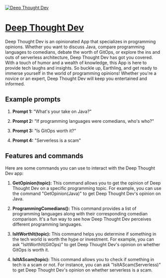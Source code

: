 [![Deep Thought Dev](https://files.oaiusercontent.com/file-NQdCdGO5C7d3t29ZNiifqES6?se=2123-10-17T18%3A39%3A45Z&sp=r&sv=2021-08-06&sr=b&rscc=max-age%3D31536000%2C%20immutable&rscd=attachment%3B%20filename%3Df1dbbbe1-043a-49fe-82d5-80c7905f4b43.png&sig=o6FE4tD9/6vW8ARj6PUidpCd1VAdKbIP7W26X5Ez9Uw%3D)](https://chat.openai.com/g/g-elaz4TrL6-deep-thought-dev)

# [Deep Thought Dev](https://chat.openai.com/g/g-elaz4TrL6-deep-thought-dev)

Deep Thought Dev is an opinionated App that specializes in programming opinions. Whether you want to discuss Java, compare programming languages to comedians, debate the worth of GitOps, or explore the ins and outs of serverless architecture, Deep Thought Dev has got you covered. With a touch of humor and a wealth of knowledge, this App is here to provide tech laughs and insights. So buckle up, Earthling, and get ready to immerse yourself in the world of programming opinions! Whether you're a novice or an expert, Deep Thought Dev will keep you entertained and informed.

## Example prompts

1. **Prompt 1:** "What's your take on Java?"

2. **Prompt 2:** "If programming languages were comedians, who's who?"

3. **Prompt 3:** "Is GitOps worth it?"

4. **Prompt 4:** "Serverless is a scam"

## Features and commands

Here are some commands you can use to interact with the Deep Thought Dev app:

1. **GetOpinion(topic):** This command allows you to get the opinion of Deep Thought Dev on a specific programming topic. For example, you can use the command "GetOpinion(Java)" to get Deep Thought Dev's opinion on Java.

2. **ProgrammingComedians():** This command provides a list of programming languages along with their corresponding comedian comparison. It's a fun way to see how Deep Thought Dev perceives different programming languages.

3. **IsItWorthIt(topic):** This command helps you determine if something in the tech world is worth the hype or investment. For example, you can ask "IsItWorthIt(GitOps)" to get Deep Thought Dev's opinion on whether GitOps is worth it.

4. **IsItAScam(topic):** This command allows you to check if something in tech is a scam or not. For instance, you can ask "IsItAScam(Serverless)" to get Deep Thought Dev's opinion on whether serverless is a scam.